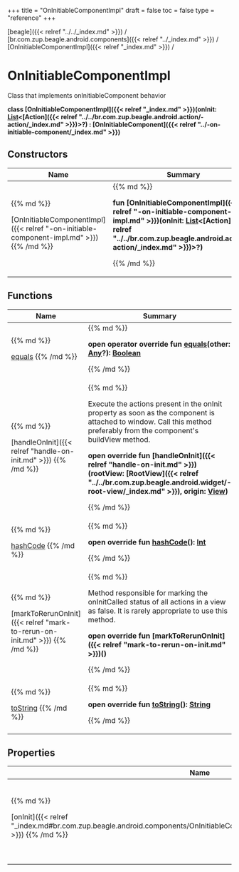 +++
title = "OnInitiableComponentImpl"
draft = false
toc = false
type = "reference"
+++

[beagle]({{< relref "../../_index.md" >}}) / [br.com.zup.beagle.android.components]({{< relref "../_index.md" >}}) / [OnInitiableComponentImpl]({{< relref "_index.md" >}}) / 



# OnInitiableComponentImpl  
  

Class that implements onInitiableComponent behavior

<b>class [OnInitiableComponentImpl]({{< relref "_index.md" >}})(**onInit**: [List](https://kotlinlang.org/api/latest/jvm/stdlib/kotlin.collections/-list/index.html)<[Action]({{< relref "../../br.com.zup.beagle.android.action/-action/_index.md" >}})>?) : [OnInitiableComponent]({{< relref "../-on-initiable-component/_index.md" >}})</b>   


## Constructors  
<table>
  
<thead>
<tr>
<th>
Name  
</th>
<th>
Summary  
</th>
  
</tr>
</thead>
<tbody>
<tr>
<td>
{{% md %}}

[OnInitiableComponentImpl]({{< relref "-on-initiable-component-impl.md" >}})
{{% /md %}}
</td>
<td>
{{% md %}}

  <b>fun [OnInitiableComponentImpl]({{< relref "-on-initiable-component-impl.md" >}})(onInit: [List](https://kotlinlang.org/api/latest/jvm/stdlib/kotlin.collections/-list/index.html)<[Action]({{< relref "../../br.com.zup.beagle.android.action/-action/_index.md" >}})>?)</b>   

{{% /md %}}
</td>
</tr>

</tbody>
</table>


## Functions  
<table>
  
<thead>
<tr>
<th>
Name  
</th>
<th>
Summary  
</th>
  
</tr>
</thead>
<tbody>
<tr>
<td>
{{% md %}}

[equals](https://kotlinlang.org/api/latest/jvm/stdlib/kotlin/-any/equals.html)
{{% /md %}}
</td>
<td>
{{% md %}}

  
<b>open operator override fun [equals](https://kotlinlang.org/api/latest/jvm/stdlib/kotlin/-any/equals.html)(other: [Any](https://kotlinlang.org/api/latest/jvm/stdlib/kotlin/-any/index.html)?): [Boolean](https://kotlinlang.org/api/latest/jvm/stdlib/kotlin/-boolean/index.html)</b>  



{{% /md %}}
</td>
</tr>

<tr>
<td>
{{% md %}}

[handleOnInit]({{< relref "handle-on-init.md" >}})
{{% /md %}}
</td>
<td>
{{% md %}}



Execute the actions present in the onInit property as soon as the component is attached to window. Call this method preferably from the component's buildView method.

  
  
<b>open override fun [handleOnInit]({{< relref "handle-on-init.md" >}})(rootView: [RootView]({{< relref "../../br.com.zup.beagle.android.widget/-root-view/_index.md" >}}), origin: [View](https://developer.android.com/reference/kotlin/android/view/View.html))</b>  



{{% /md %}}
</td>
</tr>

<tr>
<td>
{{% md %}}

[hashCode](https://kotlinlang.org/api/latest/jvm/stdlib/kotlin/-any/hash-code.html)
{{% /md %}}
</td>
<td>
{{% md %}}

  
<b>open override fun [hashCode](https://kotlinlang.org/api/latest/jvm/stdlib/kotlin/-any/hash-code.html)(): [Int](https://kotlinlang.org/api/latest/jvm/stdlib/kotlin/-int/index.html)</b>  



{{% /md %}}
</td>
</tr>

<tr>
<td>
{{% md %}}

[markToRerunOnInit]({{< relref "mark-to-rerun-on-init.md" >}})
{{% /md %}}
</td>
<td>
{{% md %}}



Method responsible for marking the onInitCalled status of all actions in a view as false. It is rarely appropriate to use this method.

  
  
<b>open override fun [markToRerunOnInit]({{< relref "mark-to-rerun-on-init.md" >}})()</b>  



{{% /md %}}
</td>
</tr>

<tr>
<td>
{{% md %}}

[toString](https://kotlinlang.org/api/latest/jvm/stdlib/kotlin/-any/to-string.html)
{{% /md %}}
</td>
<td>
{{% md %}}

  
<b>open override fun [toString](https://kotlinlang.org/api/latest/jvm/stdlib/kotlin/-any/to-string.html)(): [String](https://kotlinlang.org/api/latest/jvm/stdlib/kotlin/-string/index.html)</b>  



{{% /md %}}
</td>
</tr>

</tbody>
</table>


## Properties  
<table>
  
<thead>
<tr>
<th>
Name  
</th>
<th>
Summary  
</th>
  
</tr>
</thead>
<tbody>
<tr>
<td>
{{% md %}}

[onInit]({{< relref "_index.md#br.com.zup.beagle.android.components/OnInitiableComponentImpl/onInit/#/PointingToDeclaration/" >}})
{{% /md %}}
</td>
<td>
{{% md %}}

  

list of actions performed as soon as the component is rendered

<b>open override val [onInit]({{< relref "_index.md#br.com.zup.beagle.android.components/OnInitiableComponentImpl/onInit/#/PointingToDeclaration/" >}}): [List](https://kotlinlang.org/api/latest/jvm/stdlib/kotlin.collections/-list/index.html)<[Action]({{< relref "../../br.com.zup.beagle.android.action/-action/_index.md" >}})>?</b>   

{{% /md %}}
</td>
</tr>

</tbody>
</table>

